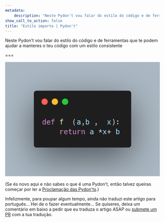 ```yaml
---
metadata:
    description: "Neste Pydon't vou falar do estilo do código e de ferramentas que te podem ajudar a manteres o teu código com um estilo consistente"
show_call_to_action: false
title: "Estilo importa | Pydon't"
---
```


Neste Pydon't vou falar do estilo do código e de ferramentas que te podem ajudar a manteres o teu código com um estilo consistente


===

![O logótipo do Python rodeado por três setas que aludem ao símbolo da reciclagem.](thumbnail.png)

(Se és novo aqui e não sabes o que é uma Pydon't, então talvez queiras começar por
ler a [Proclamação das Pydon'ts][manifesto].)

Infelizmente, para poupar algum tempo, ainda não traduzi este artigo para português...
Hei de o fazer eventualmente...
Se quiseres, deixa um comentário em baixo a pedir que eu traduza o artigo ASAP ou [submete um PR][pr] com a tua tradução.


[pr]: https://github.com/mathspp/mathspp/blob/master/pages/02.blog/04.pydonts/the-power-of-reduce/item.pt.md
[subscribe]: https://mathspp.com/subscribe
[manifesto]: /blog/pydonts/pydont-manifesto
